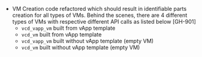 * VM Creation code refactored which should result in identifiable parts creation for all types of
  VMs. Behind the scenes, there are 4 different types of VMs with respective different API calls as
  listed below [GH-901]
  * `vcd_vapp_vm` built from vApp template 
  * `vcd_vm` built from vApp template 
  * `vcd_vapp_vm` built without vApp template (empty VM) 
  * `vcd_vm` built without vApp template (empty VM) 
